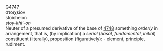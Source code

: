 G4747  
στοιχεῖον  
stoicheion  
*stoy-khi‘-on*  
Neuter of a presumed derivative of the base of [4748](g4748) something
*orderly* in arrangement, that is, (by implication) a *serial* (*basal*,
*fundamental*, *initial*) constituent (literally), proposition
(figuratively): - element, principle, rudiment.  
